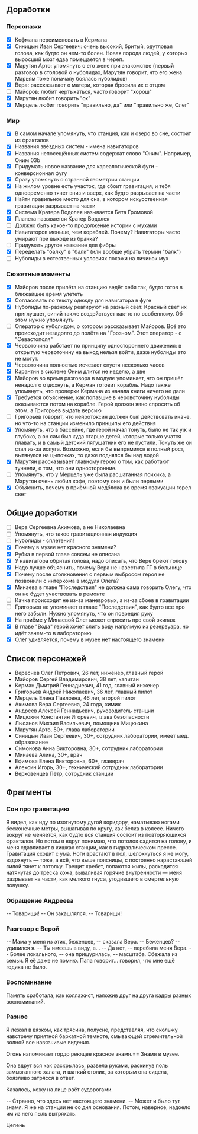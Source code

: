 ## Доработки

### Персонажи

- [x] Кофмана переименовать в Кермана
- [x] Синицын Иван Сергеевич: очень высокий, бритый, одутловая голова, как будто он чем-то болен. Новая порода людей, у которых выросший мозг едва помещается в череп.
- [x] Марутян Арто: упомянуть о его жене при знакомстве (первый разговор в столовой о нуболидах, Марутян говорит, что его жена Марьям тоже поначалу боялась нуболидов)
- [x] Вера: рассказывает о матери, которая бросила их с отцом
- [ ] Майоров: любит чертыхаться, часто говорит "хорош"
- [x] Марутян любит говорить "ох"
- [x] Мерцель любит говорить "правильно, да" или "правильно же, Олег"

### Мир

- [x] В самом начале упомянуть, что станция, как и озеро во сне, состоит из фракталов
- [x] Названия звёздных систем - имена навигаторов
- [x] Названия непосещённых систем содержат слово "Оним". Например, Оним 03b
- [x] Придумать новое название для кареалогической фуги - конверсионная фугу
- [x] Сразу упомянуть о странной геометрии станции
- [x] На жилом уровне есть участок, где сбоит гравитация, и тебя одновременно тянет вниз и вверх, как будто разрывает на части
- [x] Найти правильное место для сна, в котором искусственная гравитация разрывает на части
- [x] Система Кратера Водолея называется Бета Громовой
- [x] Планета называется Кратер Водолея
- [ ] Должно быть какое-то продолжение истории с мухами
- [x] Навигаторов меньше, чем кораблей. Почему? Навигаторы часто умирают при выходе из бранка?
- [ ] Придумать другое название для фибры
- [x] Переделать "балку" в "балк" (или вообще убрать термин "балк")
- [ ] Нуболиды в естественных условиях похожи на личинок мух

### Сюжетные моменты

- [x] Майоров после прилёта на станцию ведёт себя так, будто готов в ближайшее время улететь
- [x] Согласовать по тексту одежду для навигатора в фуге
- [x] Нуболиды по-разному реагируют на разный свет. Красный свет их приглушает, синий также воздействует как-то по особенному. Об этом нужно упомянуть
- [ ] Оператор с нуболидом, о котором рассказывает Майоров. Всё это происходит незадолго до полёта на "Грозном". Этот оператор - с "Севастополя"
- [x] Червоточина работает по принципу одностороннего движения: в открытую червоточину на выход нельзя войти, даже нуболиды это не могут.
- [x] Червоточина полностью исчезает спустя несколько часов
- [x] Карантин в системе Оним длится не неделю, а две
- [x] Майоров во время разговора в модуле упоминает, что он пришёл ненадолго отдохнуть, а Керман готовит корабль. Надо также упомянуть, что проверки Кермана из начала книги ничего не дали
- [x] Требуется объяснение, как попавшие в черовоточину нуболиды оказываются потом на корабле. Герой должен явно спросить об этом, а Григорьев выдать версию
- [ ] Григорьев говорит, что нейротоксин должен был действовать иначе, но что-то на станции изменило принципы его действия
- [x] Упомянуть, что в бассейне, где герой начал тонуть, было не так уж и глубоко, а он сам был куда старше детей, которые только учатся плавать, и в самый детский лягушатник его не пустили. Тонуть же он стал из-за испуга. Возможно, если бы выпрямился в полный рост, вытянулся на цыпочках, то даже поднялся бы над водой
- [x] Марутян рассказывает главному герою о том, как работают туннели, о том, что они односторонние.
- [ ] Упомянуть, что у Мерцель уже была расшатанная психика, а Марутян очень любил кофе, поэтому они и были первыми
- [x] Объяснить, почему в приёмной медблока во время эвакуации горел свет

## Общие доработки

- [ ] Вера Сергеевна Акимова, а не Николаевна
- [ ] Упомянуть, что такое гравитационная индукция
- [ ] Нуболиды - сплетения!
- [x] Почему в музее нет красного знамени?
- [x] Рубка в первой главе совсем не описана
- [x] У навигатора обритая голова, надо описать, что Вере бреют голову
- [x] Надо лучше объяснить, почему Вера не навестила ГГ в больнице
- [x] Почему после столкновения с первым выбросом героя не позвонили с интеркома в модуля Олега?
- [x] Минаева в главе "Последствия" не должна сама говорить Олегу, что он не будет участвовать в ремонте
- [ ] Качка происходит не из-за маневровых, а из-за сбоев в гравитации
- [ ] Григорьев не упоминает в главе "Последствия", как будто все про него забыли. Нужно упомянуть, что он повредил руку
- [x] На приёме у Минаевой Олег может спросить про свой экипаж
- [x] В главе "Вода" герой хочет слить воду напрямую из резервуара, но идёт зачем-то в лабораторию
- [x] Олег удивляется, почему в музее нет настоящего знамени

## Список персонажей

* Вереснев Олег Петрович, 26 лет, инженер, главный герой
* Майоров Сергей Владимирович, 38 лет, капитан
* Керман Дмитрий Геннадиевич, 41 год, главный инженер
* Григорьев Андрей Николаевич, 36 лет, главный пилот
* Мерцель Елена Павловна, 46 лет, второй пилот
* Акимова Вера Сергеевна, 24 года, химик
* Андреев Алексей Геннадьевич, руководитель станции
* Мицюкин Константин Игоревич, глава безопасности
* Лысанов Михаил Васильевич, помощник Мицюкина
* Марутян Арто, 50+, глава лаборатории
* Синицын Иван Сергеевич, 30+, сотрудник лаборатории,  имеет мед. образование
* Симонова Анна Викторовна, 30+, сотрудник лаборатории
* Минаева Алина, 30+, врач
* Ефимова Елена Викторовна, 60+, главврач
* Алексин Игорь, 30+, технический сотрудник лаборатории
* Верховенцев Пётр, сотрудник станции

## Фрагменты

### Сон про гравитацию

Я видел, как иду по изогнутому дугой коридору, наматываю ногами бесконечные метры, вышагивая по кругу, как белка в колесе. Ничего вокруг не меняется, как будто вся станция состоит из повторяющихся фракталов. Но потом я вдруг понимаю, что потолок садится на голову, и меня сдавливает в кишках станции, как в гидравлическом прессе. Гравитация сходит с ума. Ноги врастают в пол, шелохнуться я не могу, вздохнуть — тоже, а всё, что выше поясницы, с постоянно нарастающей силой тянет к потолку. Трещит хребет, лопаются жилы, расходится натянутая до треска кожа, вываливая горячие внутренности — меня разрывает на части, как мелкого гнуса, угодившего в смертельную ловушку.

### Обращение Андреева

-- Товарищи! -- Он закашлялся. -- Товарищи!

### Разговор с Верой

-- Мама у меня из этих, беженцев, -- сказала Вера.
-- Беженцев? -- удивился я. -- Ты имеешь в виду, в...
-- Да нет, -- перебила меня Вера. -- Более локального, -- она прищурилась, -- масштаба. Сбежала из семьи. Я её даже не помню. Папа говорит... говорил, что мне ещё годика не было.

### Воспоминание

Память сработала, как коллажист, наложив друг на друга кадры разных воспоминаний.

### Разное

Я лежал в вязком, как трясина, полусне, представляя, что скольжу навстречу приятной бархатной темноте, смывающей стремительной волной все навязчивые видения.

Огонь напоминает гордо реющее красное знамя.==
Знамя в музее.

Она вдруг вся как раскрылась, развела руками, раскинув полы замызганного халата, и шаткий столик, за которым она сидела, боязливо затрясся в ответ.

Казалось, кожу на лице рвёт судорогами.

-- Странно, что здесь нет настоящего знамени.
-- Может и было тут знамя. Я же на станции не со дня основания. Потом, наверное, надоело им из него пыль вытряхать.

Цепень